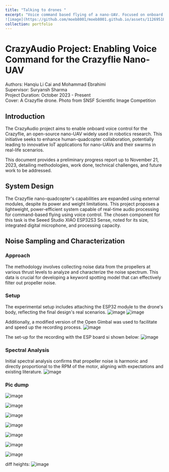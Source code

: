 ```yaml
---
title: "Talking to drones "
excerpt: "Voice command based flying of a nano-UAV. Focused on onboard Voice Command Recognition for Crazyflie.<br/>
![image](https://github.com/moeb8001/moeb8001.github.io/assets/112695184/99a9ecae-e9b7-4a9d-b96d-953cb4facb60)"
collection: portfolio
---
```

# CrazyAudio Project: Enabling Voice Command for the Crazyflie Nano-UAV

Authors: Hanqiu Li Cai and Mohammad Ebrahimi  
Supervisor: Suryansh Sharma  
Project Duration: October 2023 - Present  
Cover: A Crazyflie drone. Photo from SNSF Scientific Image Competition

## Introduction

The CrazyAudio project aims to enable onboard voice control for the Crazyflie, an open-source nano-UAV widely used in robotics research. This initiative seeks to enhance human-quadcopter collaboration, potentially leading to innovative IoT applications for nano-UAVs and their swarms in real-life scenarios.

This document provides a preliminary progress report up to November 21, 2023, detailing methodologies, work done, technical challenges, and future work to be addressed.

## System Design

The Crazyflie nano-quadcopter's capabilities are expanded using external modules, despite its power and weight limitations. This project proposes a lightweight, power-efficient system capable of real-time audio processing for command-based flying using voice control. The chosen component for this task is the Seeed Studio XIAO ESP32S3 Sense, noted for its size, integrated digital microphone, and processing capacity.

## Noise Sampling and Characterization

### Approach

The methodology involves collecting noise data from the propellers at various thrust levels to analyze and characterize the noise spectrum. This data is crucial for developing a keyword spotting model that can effectively filter out propeller noise.

### Setup

The experimental setup includes attaching the ESP32 module to the drone's body, reflecting the final design's real scenarios.
![image](https://github.com/moeb8001/moeb8001.github.io/assets/112695184/70b17cd2-4887-49e5-83b1-90726f2a2777)
![image](https://github.com/moeb8001/moeb8001.github.io/assets/112695184/012b19ad-7c2d-4e51-8130-604860241501)



Additionally, a modified version of the Open Gimbal was used to facilitate and speed up the recording process.
![image](https://github.com/moeb8001/moeb8001.github.io/assets/112695184/b6f523ef-fc5f-4567-ba1a-c17184257e0e)


The set-up for the recording with the ESP board si shown below: 
![image](https://github.com/moeb8001/moeb8001.github.io/assets/112695184/7c90b489-db0f-421a-b8e6-b48d3305a043)



### Spectral Analysis

Initial spectral analysis confirms that propeller noise is harmonic and directly proportional to the RPM of the motor, aligning with expectations and existing literature.
![image](https://github.com/moeb8001/moeb8001.github.io/assets/112695184/777d5f97-9793-4641-b33e-05ba74606ca8)

### Pic dump
![image](https://github.com/moeb8001/moeb8001.github.io/assets/112695184/1da81e20-8f9f-44f4-a5ed-94f21c6fac37)


![image](https://github.com/moeb8001/moeb8001.github.io/assets/112695184/d18598f4-405c-4edd-a5d0-69c53979402e)


![image](https://github.com/moeb8001/moeb8001.github.io/assets/112695184/31fa257c-0fde-482d-a5d3-47b95ff596e3)


![image](https://github.com/moeb8001/moeb8001.github.io/assets/112695184/70300e8a-7e4e-4122-bc52-f0258ed4e310)


![image](https://github.com/moeb8001/moeb8001.github.io/assets/112695184/84bef0ba-d971-4d15-8d98-92308f6c66c6)

![image](https://github.com/moeb8001/moeb8001.github.io/assets/112695184/0c7794af-58ce-4857-9f5d-55acf35fd73b)


![image](https://github.com/moeb8001/moeb8001.github.io/assets/112695184/0c04cd20-ccee-4359-a39e-c330b5650f26)


diff heights: ![image](https://github.com/moeb8001/moeb8001.github.io/assets/112695184/482abc02-3cad-4b28-b843-494e572f3cb2)

<!--
## Interfacing and Onboard Processing

This section covers the physical interface between the XIAO ESP32S3 module and the Crazyflie, including the deployment of an Edge Impulse keyword detection model and the communication framework established for autonomous operation.

### Hardware

Details the pin schematics and the UART serial communication setup between the ESP32 module and the Crazyflie, facilitating command transmission for drone actions.

### Software

Describes the custom application developed for the Crazyflie, allowing for onboard control without external devices. The application initiates UART serial communication and performs actions based on received commands.

### Initial Prototype

Presents the current prototype capable of detecting basic keywords and executing commands under conditions of ambient noise.

## Next Steps

Outlines future directions, including noise filtering improvements, keyword sample collection for a robust detection model, hardware adjustments for power supply issues, and the potential expansion of voice commands to drone swarms.

## References

- [1] Bitcraze AB. Crazyflie PWM to Thrust. URL: https://www.bitcraze.io/documentation/repository/crazyflie-firmware/master/functional-areas/pwm-to-thrust/ (visited on 11/21/2023).
- [2] Crazyflie 2.1 Datasheet. 114991551. Rev. 3. Bitcraze. 2020.
- ...

## CrazyAudio Source Code

```c
#define DEBUG_MODULE "CrazyAudio"

#include <stdint.h>
#include <string.h>
#include "FreeRTOS.h"
#include "task.h"
#include "system.h"
#include "config.h"
#include "debug.h"
#include "app.h"
#include "uart2.h"
#include "motors.h"
#include "param_logic.h"
#include "led.h"

void appMain() {
    systemWaitStart();
    uart2Init(19200);
    DEBUG_PRINT("UART2 initialized\n");
    ...
}
